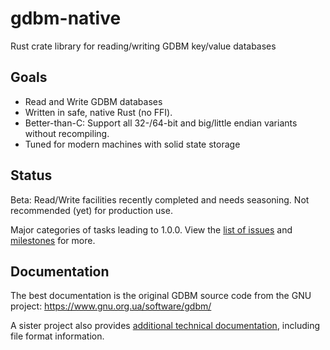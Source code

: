 
# gdbm-native

Rust crate library for reading/writing GDBM key/value databases

## Goals

* Read and Write GDBM databases
* Written in safe, native Rust (no FFI).
* Better-than-C:  Support all 32-/64-bit and big/little endian variants
  without recompiling.
* Tuned for modern machines with solid state storage

## Status

Beta:  Read/Write facilities recently completed and needs seasoning.  Not recommended (yet) for production use.

Major categories of tasks leading to 1.0.0.  View the
[list of issues](https://github.com/jgarzik/gdbm-rs/issues) and
[milestones](https://github.com/jgarzik/gdbm-rs/milestones) for more.

## Documentation

The best documentation is the original GDBM source code from the GNU
project: https://www.gnu.org.ua/software/gdbm/

A sister project also provides [additional technical
documentation](https://github.com/jgarzik/gdbm-docs), including file
format information.

